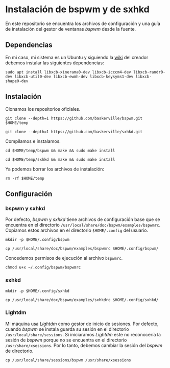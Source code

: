 # Instalación de bspwm y de sxhkd
En este repositorio se encuentra los archivos de configuración y una guía de instalación del gestor de ventanas _bspwm_ desde la fuente.
## Dependencias
En mi caso, mi sistema es un Ubuntu y siguiendo la [wiki](https://github.com/baskerville/bspwm/wiki) del creador debemos instalar las siguientes dependencias:
```
sudo apt install libxcb-xinerama0-dev libxcb-icccm4-dev libxcb-randr0-dev libxcb-util0-dev libxcb-ewmh-dev libxcb-keysyms1-dev libxcb-shape0-dev
```
## Instalación
Clonamos los repositorios oficiales.
```
git clone --depth=1 https://github.com/baskerville/bspwm.git $HOME/temp
```
```
git clone --depth=1 https://github.com/baskerville/sxhkd.git
```
Compilamos e instalamos.
```
cd $HOME/temp/bspwm && make && sudo make install
```
```
cd $HOME/temp/sxhkd && make && sudo make install
```

Ya podemos borrar los archivos de instalación:
```
rm -rf $HOME/temp
```

## Configuración
### bspwm y sxhkd
Por defecto,  _bspwm_ y _sxhkd_ tiene archivos de configuración base que se encuentra en el directorio `/usr/local/share/doc/bspwm/examples/bspwmrc`.
Copiamos estos archivos en el directorio `$HOME/.config` del usuario.
```
mkdir -p $HOME/.config/bspwm
```
```
cp /usr/local/share/doc/bspwm/examples/bspwmrc $HOME/.config/bspwm/
```
Concedemos permisos de ejecución al archivo `bspwmrc`.
```
chmod u+x ~/.config/bspwm/bspwmrc
```

### sxhkd
```
mkdir -p $HOME/.config/sxhkd
```
```
cp /usr/local/share/doc/bspwm/examples/sxhkdrc $HOME/.config/sxhkd/
```
### Lightdm
Mi máquina usa _Lightdm_ como gestor de inicio de sesiones.
Por defecto, cuando _bspwm_ se instala guarda su sesión en el directorio `/usr/local/share/sessions`. 
Si iniciaramos  _Lightdm_ este no reconocería la sesión de  _bspwm_ porque no se encuentra en el directorio `/usr/share/xsessions`. Por lo tanto, debemos cambiar la sesión del _bspwm_ de directorio.
```
cp /usr/local/share/sessions/bspwm /usr/share/xsessions
